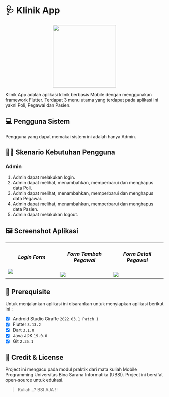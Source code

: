 # 🩺 Klinik App
<center>
  <img src="assets/img/logo_ubsi.png" width="200px"><br>
</center>

Klinik App adalah aplikasi klinik berbasis Mobile dengan menggunakan framework Flutter. Terdapat 3 menu utama yang terdapat pada aplikasi ini yakni Poli, Pegawai dan Pasien.

## 💻 Pengguna Sistem
Pengguna yang dapat memakai sistem ini adalah hanya Admin.

## 👨‍💻 Skenario Kebutuhan Pengguna
### Admin
<ol>
  <li>Admin dapat melakukan login.</li>
  <li>Admin dapat melihat, menambahkan, memperbarui dan menghapus data Poli.</li>
  <li>Admin dapat melihat, menambahkan, memperbarui dan menghapus data Pegawai.</li>
  <li>Admin dapat melihat, menambahkan, memperbarui dan menghapus data Pasien.</li>
  <li>Admin dapat melakukan logout.</li>
</ol>

## 🖼️ Screenshot Aplikasi
<table width="100%">
  <tbody>
    <tr>
      <td width="33%">
        <h5 style="text-align: center">Login Form</h5>
        <img src="assets/img/login_page.jpg"><br>
      </td>
      <td width="33%">
        <h5 style="text-align: center">Form Tambah Pegawai</h5>
        <img src="assets/img/pegawai_page.jpg">
      </td>
      <td width="33%">
        <h5 style="text-align: center">Form Detail Pegawai</h5>
        <img src="assets/img/detail_pegawai_page.jpg">
      </td>
    </tr>
  </tbody>
</table>

## 📝 Prerequisite
Untuk menjalankan aplikasi ini disarankan untuk menyiapkan aplikasi berikut ini :
  - [x] Android Studio Giraffe <code>2022.03.1 Patch 1</code>
  - [x] Flutter <code>3.13.2</code>
  - [x] Dart <code>3.1.0</code>
  - [x] Java JDK <code>19.0.0</code>
  - [x] Git <code>2.35.1</code>

## 📜 Credit & License
Project ini mengacu pada modul praktik dari mata kuliah Mobile Programming Universitas Bina Sarana Informatika (UBSI). Project ini bersifat open-source untuk edukasi.
<blockquote>Kuliah...? BSI AJA !!</blockquote>